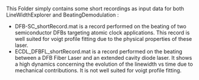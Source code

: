 This Folder simply contains some short recordings as input data for both LineWidthExplorer and BeatingDemodulation :
- DFB-SC_shortRecord.mat is a record performed on the beating of two semiconductor DFBs targeting atomic clock applications. This record is well suited for voigt profile fitting due to the physical properties of these laser.
- ECDL_DFBFL_shortRecord.mat is a record performed on the beating between a DFB Fiber Laser and an extended cavity diode laser. It shows a high dynamics concerning the evolution of the linewidth vs time due to mechanical contributions.  It is not well suited for voigt profile fitting.
